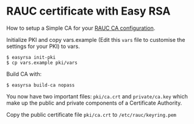 # RAUC certificate with Easy RSA

How to setup a Simple CA for your [RAUC CA configuration](https://rauc.readthedocs.io/en/latest/advanced.html#ca-configuration).

Initialize PKI and copy vars.example (Edit this `vars` file to customise the settings for your PKI) to vars.

```shell
$ easyrsa init-pki
$ cp vars.example pki/vars
```

Build CA with:

```shell
$ easyrsa build-ca nopass
```

You now have two important files: `pki/ca.crt` and `private/ca.key` which make up the public and private components of a Certificate Authority.

Copy the public certificate file `pki/ca.crt` to `/etc/rauc/keyring.pem`
